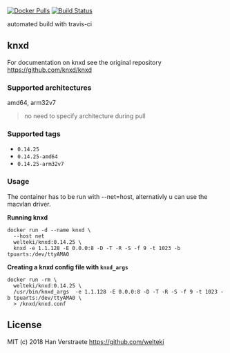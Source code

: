 [![Docker Pulls](https://img.shields.io/docker/pulls/welteki/knxd.svg)](https://hub.docker.com/r/welteki/knxd)
[![Build Status](https://travis-ci.org/welteki/docker_knxd.svg?branch=master)](https://travis-ci.com/welteki/docker_knxd.svg?branch=master)

automated build with travis-ci

## knxd
For documentation on knxd see the original repository https://github.com/knxd/knxd

### Supported architectures
amd64, arm32v7

> no need to specify architecture during pull

### Supported tags
- `0.14.25`
- `0.14.25-amd64`
- `0.14.25-arm32v7`

### Usage
The container has to be run with --net=host, alternativly u can use the macvlan driver.

**Running knxd**
```
docker run -d --name knxd \
  --host net
  welteki/knxd:0.14.25 \
  knxd -e 1.1.128 -E 0.0.0:8 -D -T -R -S -f 9 -t 1023 -b tpuarts:/dev/ttyAMA0
```

**Creating a knxd config file with `knxd_args`**
```
docker run -rm \
  welteki/knxd:0.14.25 \
  /usr/bin/knxd_args  -e 1.1.128 -E 0.0.0:8 -D -T -R -S -f 9 -t 1023 -b tpuarts:/dev/ttyAMA0 \
  > /knxd/knxd.conf
```

## License
MIT (c) 2018 Han Verstraete https://github.com/welteki
